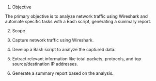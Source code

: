 1. Objective

The primary objective is to analyze network traffic using Wireshark and automate specific tasks with a Bash script, generating a summary report.

2. Scope

1. Capture network traffic using Wireshark.

2. Develop a Bash script to analyze the captured data.

3. Extract relevant information like total packets, protocols, and top source/destination IP addresses.

4. Generate a summary report based on the analysis.
